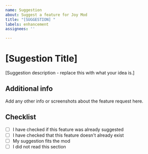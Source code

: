 ```yaml
---
name: Suggestion
about: Suggest a feature for Joy Mod
title: "[SUGGESTION] "
labels: enhancement
assignees: ''

---
```


# [Sugestion Title]

[Suggestion description - replace this with what your idea is.]

## Additional info
Add any other info or screenshots about the feature request here.

## Checklist
- [ ] I have checked if this feature was already suggested
- [ ] I have checked that this feature doesn't already exist
- [ ] My suggestion fits the mod
- [ ] I did not read this section

